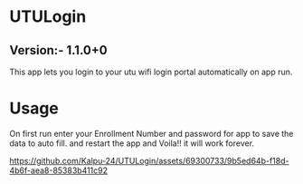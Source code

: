# UTULogin

## Version:- 1.1.0+0

This app lets you login to your utu wifi login portal automatically on app run.

# Usage

On first run enter your Enrollment Number and password for app to save the data to auto fill.
and restart the app and Voila!! it will work forever.


https://github.com/Kalpu-24/UTULogin/assets/69300733/9b5ed64b-f18d-4b6f-aea8-85383b411c92

